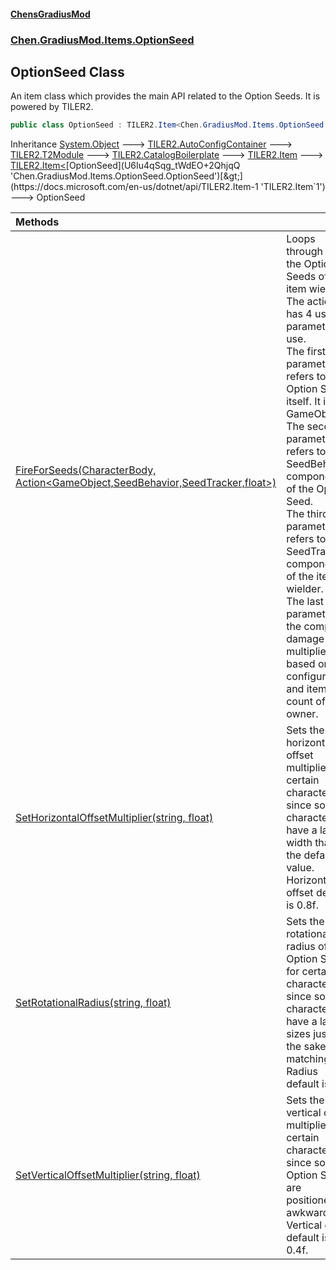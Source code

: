 #### [ChensGradiusMod](index 'index')
### [Chen.GradiusMod.Items.OptionSeed](be1vnC2Vgp_vVFpwRHLjUQ 'Chen.GradiusMod.Items.OptionSeed')
## OptionSeed Class
An item class which provides the main API related to the Option Seeds. It is powered by TILER2.  
```csharp
public class OptionSeed : TILER2.Item<Chen.GradiusMod.Items.OptionSeed.OptionSeed>
```

Inheritance [System.Object](https://docs.microsoft.com/en-us/dotnet/api/System.Object 'System.Object') &#129106; [TILER2.AutoConfigContainer](https://docs.microsoft.com/en-us/dotnet/api/TILER2.AutoConfigContainer 'TILER2.AutoConfigContainer') &#129106; [TILER2.T2Module](https://docs.microsoft.com/en-us/dotnet/api/TILER2.T2Module 'TILER2.T2Module') &#129106; [TILER2.CatalogBoilerplate](https://docs.microsoft.com/en-us/dotnet/api/TILER2.CatalogBoilerplate 'TILER2.CatalogBoilerplate') &#129106; [TILER2.Item](https://docs.microsoft.com/en-us/dotnet/api/TILER2.Item 'TILER2.Item') &#129106; [TILER2.Item&lt;](https://docs.microsoft.com/en-us/dotnet/api/TILER2.Item-1 'TILER2.Item`1')[OptionSeed](U6Iu4qSqg_tWdEO+2QhjqQ 'Chen.GradiusMod.Items.OptionSeed.OptionSeed')[&gt;](https://docs.microsoft.com/en-us/dotnet/api/TILER2.Item-1 'TILER2.Item`1') &#129106; OptionSeed  

| Methods | |
| :--- | :--- |
| [FireForSeeds(CharacterBody, Action&lt;GameObject,SeedBehavior,SeedTracker,float&gt;)](SjLSn1N_vnVWRnAgi56XBw 'Chen.GradiusMod.Items.OptionSeed.OptionSeed.FireForSeeds(RoR2.CharacterBody, System.Action&lt;UnityEngine.GameObject,Chen.GradiusMod.Items.OptionSeed.Components.SeedBehavior,Chen.GradiusMod.Items.OptionSeed.Components.SeedTracker,float&gt;)') | Loops through all the Option Seeds of the item wielder. The action has 4 useful parameters to use.<br/>The first parameter refers to the Option Seed itself. It is a GameObject.<br/>The second parameter refers to the SeedBehavior component of the Option Seed.<br/>The third parameter refers to the SeedTracker component of the item wielder.<br/>The last parameter is the computed damage multiplier based on configuration and item count of the owner.<br/> |
| [SetHorizontalOffsetMultiplier(string, float)](MLFf+wYauT+b8xnJ7TpSlQ 'Chen.GradiusMod.Items.OptionSeed.OptionSeed.SetHorizontalOffsetMultiplier(string, float)') | Sets the horizontal offset multiplier for certain characters since some characters have a larger width than the default value. Horizontal offset default is 0.8f.<br/> |
| [SetRotationalRadius(string, float)](2pZk6KaQ7ZNE7X_O5uvM4w 'Chen.GradiusMod.Items.OptionSeed.OptionSeed.SetRotationalRadius(string, float)') | Sets the rotational radius of Option Seeds for certain characters since some characters have a larger sizes just for the sake of matching. Radius default is .2f.<br/> |
| [SetVerticalOffsetMultiplier(string, float)](kA9cXMcoE80jabrUycIRmg 'Chen.GradiusMod.Items.OptionSeed.OptionSeed.SetVerticalOffsetMultiplier(string, float)') | Sets the vertical offset multiplier for certain characters since some Option Seeds are positioned awkwardly. Vertical offset default is 0.4f.<br/> |
